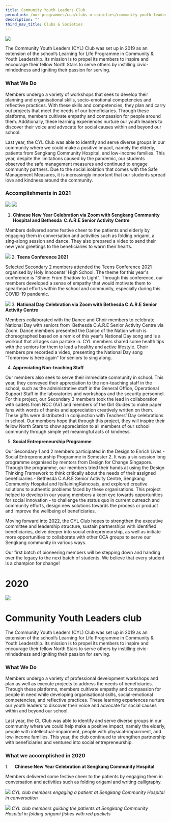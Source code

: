 ```yaml
---
title: Community Youth Leaders Club
permalink: /our-programmes/cca/clubs-n-societies/community-youth-leaders-club
description: ""
third_nav_title: Clubs & Societies
---
```

![](/images/001_CVSS%20Community%20Youth%20Leaders%202021.jpg)

The Community Youth Leaders (CYL) Club was set up in 2019 as an extension of the school’s Learning for Life Programme in Community & Youth Leadership. Its mission is to propel its members to inspire and encourage their fellow North Stars to serve others by instilling civic-mindedness and igniting their passion for serving.  

### What We Do

Members undergo a variety of workshops that seek to develop their planning and organisational skills, socio-emotional competencies and reflective practices. With these skills and competencies, they plan and carry out projects that meet the needs of our beneficiaries. Through these platforms, members cultivate empathy and compassion for people around them. Additionally, these learning experiences nurture our youth leaders to discover their voice and advocate for social causes within and beyond our school.  

Last year, the CYL Club was able to identify and serve diverse groups in our community where we could make a positive impact, namely the elderly, patients from Sengkang Community Hospital, and low-income families. This year, despite the limitations caused by the pandemic, our students observed the safe management measures and continued to engage community partners. Due to the social isolation that comes with the Safe Management Measures, it is increasingly important that our students spread love and kindness around the community.  

### Accomplishments in 2021
![](/images/CYL1.jpg)
![](/images/CYL3.png)

1. **Chinese New Year Celebration via Zoom with Sengkang Community Hospital and Bethesda  C.A.R.E Senior Activity Centre**

Members delivered some festive cheer to the patients and elderly by engaging them in conversation and activities such as folding origami, a sing-along session and dance. They also prepared a video to send their new year greetings to the beneficiaries to warm their hearts.

![](/images/CYL2.jpg)
2. **Teens Conference 2021**   

Selected Secondary 2 members attended the Teens Conference 2021 organised by Holy Innocents' High School. The theme for this year's conference is "Shine: From Shadow to Light". Through this conference, our members developed a sense of empathy that would motivate them to spearhead efforts within the school and community, especially during this COVID-19 pandemic.

![](/images/CYL4.jpg)
3. **National Day Celebration via Zoom with Bethesda C.A.R.E Senior Activity Centre**  

Members collaborated with the Dance and Choir members to celebrate National Day with seniors from  Bethesda C.A.R.E Senior Activity Centre via Zoom. Dance members presented the Dance of the Nation which is choreographed based on a remix of this year's National Day song and is a workout that all ages can partake in. CYL members shared some health tips with the seniors for them to lead a healthy and active lifestyle. Choir members pre recorded a video, presenting the National Day song “Tomorrow is here again” for seniors to sing along. 

4. **Appreciating Non-teaching Staff**   

Our members also seek to serve their immediate community in school. This year, they conveyed their appreciation to the non-teaching staff in the school, such as the administrative staff in the General Office, Operational Support Staff in the laboratories and workshops and the security personnel. For this project, our Secondary 3 members took the lead in collaboration with cadets from NCC (Air) and members of the Girl Guides to make paper fans with words of thanks and appreciation creatively written on them. These gifts were distributed in conjunction with Teachers’ Day celebrations in school. Our members hope that through this project, they will inspire their fellow North Stars to show appreciation to all members of our school community through simple yet meaningful acts of kindness.

5. **Social Entrepreneurship Programme**  

Our Secondary 1 and 2 members participated in the Design to Enrich Lives - Social Entrepreneurship Programme in Semester 2. It was a six-session long programme organised by mentors from Design for Change Singapore. Through the programme, our members tried their hands at using the Design Thinking Framework to think critically about the needs of their assigned beneficiaries - Bethesda C.A.R.E Senior Activity Centre, Sengkang Community Hospital and ItsRainingRaincoats, and explored creative solutions to authentic problems faced by these organisations. This project helped to develop in our young members a keen eye towards opportunities for social innovation - to challenge the status quo in current outreach and community efforts, design new solutions towards the process or product and improve the wellbeing of beneficiaries.

Moving forward into 2022, the CYL Club hopes to strengthen the executive committee and leadership structure, sustain partnerships with identified beneficiaries, delve deeper into social entrepreneurship, as well as initiate more opportunities to collaborate with other CCA groups to serve our Sengkang community in various ways. 

Our first batch of pioneering members will be stepping down and handing over the legacy to the next batch of students. We believe that every student is a champion for change!

# 2020
![](/images/communityyouthleaders2019.jpg)
# Community Youth Leaders club


The Community Youth Leaders (CYL) Club was set up in 2019 as an extension of the school’s Learning for Life Programme in Community & Youth Leadership. Its mission is to propel its members to inspire and encourage their fellow North Stars to serve others by instilling civic-mindedness and igniting their passion for serving.

### What We Do

Members undergo a variety of professional development workshops and plan as well as execute projects to address the needs of beneficiaries. Through these platforms, members cultivate empathy and compassion for people in need while developing organisational skills, social-emotional competencies, and reflective practices. These learning experiences nurture our youth leaders to discover their voice and advocate for social causes within and beyond our school.

Last year, the CL Club was able to identify and serve diverse groups in our community where we could help make a positive impact, namely the elderly, people with intellectual-impairment, people with physical-impairment, and low-income families. This year, the club continued to strengthen partnership with beneficiaries and ventured into social entrepreneurship.  

### What we accomplished in 2020



 1.     **Chinese New Year Celebration at Sengkang Community Hospital**

Members delivered some festive cheer to the patients by engaging them in conversation and activities such as folding origami and writing calligraphy.

![](/images/Picture%201.jpg)
*CYL club members engaging a patient at Sengkang Community Hospital in conversation*

![](/images/Picture%202.jpg)
*CYL club members guiding the patients at Sengkang Community Hospital in folding origami fishes with red packets*